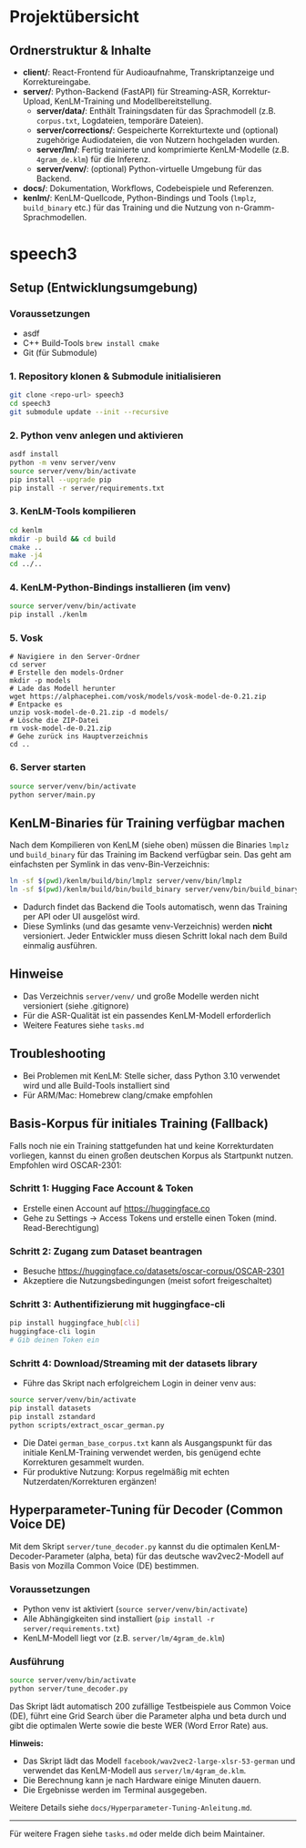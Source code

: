 # Projektübersicht

## Ordnerstruktur & Inhalte

- **client/**: React-Frontend für Audioaufnahme, Transkriptanzeige und Korrektureingabe.
- **server/**: Python-Backend (FastAPI) für Streaming-ASR, Korrektur-Upload, KenLM-Training und Modellbereitstellung.
  - **server/data/**: Enthält Trainingsdaten für das Sprachmodell (z.B. `corpus.txt`, Logdateien, temporäre Dateien).
  - **server/corrections/**: Gespeicherte Korrekturtexte und (optional) zugehörige Audiodateien, die von Nutzern hochgeladen wurden.
  - **server/lm/**: Fertig trainierte und komprimierte KenLM-Modelle (z.B. `4gram_de.klm`) für die Inferenz.
  - **server/venv/**: (optional) Python-virtuelle Umgebung für das Backend.
- **docs/**: Dokumentation, Workflows, Codebeispiele und Referenzen.
- **kenlm/**: KenLM-Quellcode, Python-Bindings und Tools (`lmplz`, `build_binary` etc.) für das Training und die Nutzung von n-Gramm-Sprachmodellen.

# speech3

## Setup (Entwicklungsumgebung)

### Voraussetzungen
- asdf
- C++ Build-Tools `brew install cmake`
- Git (für Submodule)

### 1. Repository klonen & Submodule initialisieren
```bash
git clone <repo-url> speech3
cd speech3
git submodule update --init --recursive
```

### 2. Python venv anlegen und aktivieren
```bash
asdf install
python -m venv server/venv
source server/venv/bin/activate
pip install --upgrade pip
pip install -r server/requirements.txt
```

### 3. KenLM-Tools kompilieren
```bash
cd kenlm
mkdir -p build && cd build
cmake ..
make -j4
cd ../..
```

### 4. KenLM-Python-Bindings installieren (im venv)
```bash
source server/venv/bin/activate
pip install ./kenlm
```

### 5. Vosk

```
# Navigiere in den Server-Ordner
cd server
# Erstelle den models-Ordner
mkdir -p models
# Lade das Modell herunter
wget https://alphacephei.com/vosk/models/vosk-model-de-0.21.zip
# Entpacke es
unzip vosk-model-de-0.21.zip -d models/
# Lösche die ZIP-Datei
rm vosk-model-de-0.21.zip
# Gehe zurück ins Hauptverzeichnis
cd ..
```

### 6. Server starten
```bash
source server/venv/bin/activate
python server/main.py
```

## KenLM-Binaries für Training verfügbar machen

Nach dem Kompilieren von KenLM (siehe oben) müssen die Binaries `lmplz` und `build_binary` für das Training im Backend verfügbar sein. Das geht am einfachsten per Symlink in das venv-Bin-Verzeichnis:

```bash
ln -sf $(pwd)/kenlm/build/bin/lmplz server/venv/bin/lmplz
ln -sf $(pwd)/kenlm/build/bin/build_binary server/venv/bin/build_binary
```

- Dadurch findet das Backend die Tools automatisch, wenn das Training per API oder UI ausgelöst wird.
- Diese Symlinks (und das gesamte venv-Verzeichnis) werden **nicht** versioniert. Jeder Entwickler muss diesen Schritt lokal nach dem Build einmalig ausführen.

## Hinweise
- Das Verzeichnis `server/venv/` und große Modelle werden nicht versioniert (siehe .gitignore)
- Für die ASR-Qualität ist ein passendes KenLM-Modell erforderlich
- Weitere Features siehe `tasks.md`

## Troubleshooting
- Bei Problemen mit KenLM: Stelle sicher, dass Python 3.10 verwendet wird und alle Build-Tools installiert sind
- Für ARM/Mac: Homebrew clang/cmake empfohlen

## Basis-Korpus für initiales Training (Fallback)

Falls noch nie ein Training stattgefunden hat und keine Korrekturdaten vorliegen, kannst du einen großen deutschen Korpus als Startpunkt nutzen. Empfohlen wird OSCAR-2301:

### Schritt 1: Hugging Face Account & Token
- Erstelle einen Account auf https://huggingface.co
- Gehe zu Settings → Access Tokens und erstelle einen Token (mind. Read-Berechtigung)

### Schritt 2: Zugang zum Dataset beantragen
- Besuche https://huggingface.co/datasets/oscar-corpus/OSCAR-2301
- Akzeptiere die Nutzungsbedingungen (meist sofort freigeschaltet)

### Schritt 3: Authentifizierung mit huggingface-cli
```bash
pip install huggingface_hub[cli]
huggingface-cli login
# Gib deinen Token ein
```

### Schritt 4: Download/Streaming mit der datasets library

- Führe das Skript nach erfolgreichem Login in deiner venv aus:
```bash
source server/venv/bin/activate
pip install datasets
pip install zstandard
python scripts/extract_oscar_german.py
```

- Die Datei `german_base_corpus.txt` kann als Ausgangspunkt für das initiale KenLM-Training verwendet werden, bis genügend echte Korrekturen gesammelt wurden.
- Für produktive Nutzung: Korpus regelmäßig mit echten Nutzerdaten/Korrekturen ergänzen!

## Hyperparameter-Tuning für Decoder (Common Voice DE)

Mit dem Skript `server/tune_decoder.py` kannst du die optimalen KenLM-Decoder-Parameter (alpha, beta) für das deutsche wav2vec2-Modell auf Basis von Mozilla Common Voice (DE) bestimmen.

### Voraussetzungen
- Python venv ist aktiviert (`source server/venv/bin/activate`)
- Alle Abhängigkeiten sind installiert (`pip install -r server/requirements.txt`)
- KenLM-Modell liegt vor (z.B. `server/lm/4gram_de.klm`)

### Ausführung

```bash
source server/venv/bin/activate
python server/tune_decoder.py
```

Das Skript lädt automatisch 200 zufällige Testbeispiele aus Common Voice (DE), führt eine Grid Search über die Parameter alpha und beta durch und gibt die optimalen Werte sowie die beste WER (Word Error Rate) aus.

**Hinweis:**
- Das Skript lädt das Modell `facebook/wav2vec2-large-xlsr-53-german` und verwendet das KenLM-Modell aus `server/lm/4gram_de.klm`.
- Die Berechnung kann je nach Hardware einige Minuten dauern.
- Die Ergebnisse werden im Terminal ausgegeben.

Weitere Details siehe `docs/Hyperparameter-Tuning-Anleitung.md`.

---

Für weitere Fragen siehe `tasks.md` oder melde dich beim Maintainer. 